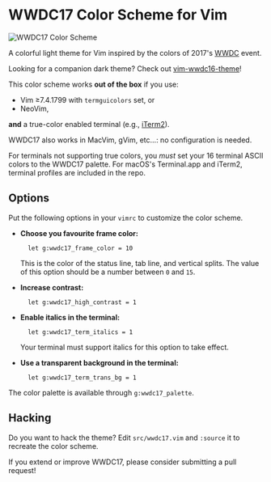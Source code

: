 # WWDC17 Color Scheme for Vim

![WWDC17 Color Scheme](https://raw.github.com/lifepillar/Resources/master/wwdc17/wwdc17.png)

A colorful light theme for Vim inspired by the colors of 2017's
[WWDC](https://developer.apple.com/wwdc/) event.

Looking for a companion dark theme? Check out
[vim-wwdc16-theme](https://github.com/lifepillar/vim-wwdc16-theme)!

This color scheme works **out of the box** if you use:

- Vim ≥7.4.1799 with `termguicolors` set, or
- NeoVim,

**and** a true-color enabled terminal (e.g., [iTerm2](https://www.iterm2.com)).

WWDC17 also works in MacVim, gVim, etc…: no configuration is needed.

For terminals not supporting true colors, you *must* set your 16 terminal ASCII
colors to the WWDC17 palette. For macOS's Terminal.app and iTerm2, terminal
profiles are included in the repo.


## Options

Put the following options in your `vimrc` to customize the color scheme.

- **Choose you favourite frame color:**

        let g:wwdc17_frame_color = 10

  This is the color of the status line, tab line, and vertical splits.
  The value of this option should be a number between `0` and `15`.

- **Increase contrast:**

        let g:wwdc17_high_contrast = 1

- **Enable italics in the terminal:**

        let g:wwdc17_term_italics = 1

  Your terminal must support italics for this option to take effect.

- **Use a transparent background in the terminal:**

        let g:wwdc17_term_trans_bg = 1

The color palette is available through `g:wwdc17_palette`.


## Hacking

Do you want to hack the theme? Edit `src/wwdc17.vim` and `:source` it to
recreate the color scheme.

If you extend or improve WWDC17, please consider submitting a pull request!
